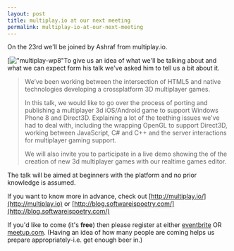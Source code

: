 ```yaml
---
layout: post
title: multiplay.io at our next meeting
permalink: multiplay-io-at-our-next-meeting
---
```


On the 23rd we'll be joined by Ashraf from multiplay.io.

[!["multiplay-wp8"](http://wpug.net/wp-content/uploads/2013/04/multiplay-wp8.png)To give us an idea of what we'll be talking about and what we can expect form his talk we've asked him to tell us a bit about it.

> We’ve been working between the intersection of HTML5 and native technologies developing a cross­platform 3D multiplayer games.
> 
> In this talk, we would like to go over the process of porting and publishing a multiplayer 3d iOS/Android game to support Windows Phone 8 and Direct3D. Explaining a lot of the teething issues we've had to deal with, including the wrapping OpenGL to support Direct3D, working between JavaScript, C# and C++ and the server interactions for multiplayer gaming support.
> 
> We will also invite you to participate in a live demo showing the of the creation of new 3d multiplayer games with our realtime games editor.

The talk will be aimed at beginners with the platform and no prior knowledge is assumed.

If you want to know more in advance, check out [http://multiplay.io/](http://multiplay.io) or [http://blog.softwareispoetry.com/](http://blog.softwareispoetry.com/)

If you'd like to come (it's **free**) then please register at either [eventbrite](http://wpug30.eventbrite.com/) OR [meetup.com](http://www.meetup.com/wpuguk/events/112322872/). (Having an idea of how many people are coming helps us prepare appropriately-i.e. get enough beer in.)
